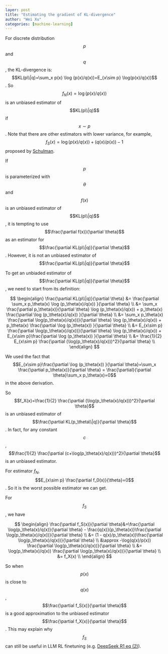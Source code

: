 ```yaml
---
layer: post
title: "Estimating the gradient of KL-divergence"
author: "Wei Xu"
categories: [machine-learning]
---
```


For discrete distribution $$p$$ and $$q$$, the KL-divergence is:
$$KL(p\\|q)=\sum_x p(x) \log (p(x)/q(x))=E_{x\sim p} \log(p(x)/q(x))$$.
So $$f_N(x)=\log(p(x)/q(x))$$ is an unbiased estimator of $$KL(p\\|q)$$ if $$x\sim p$$.
Note that there are other estimators with lower variance, for example, $$f_S(x)=\log(p(x)/q(x))+(q(x)/p(x))-1$$ proposed
by [Schulman](http://joschu.net/blog/kl-approx.html).

If $$p$$ is parameterized with $$\theta$$ and $$f(x)$$ is an unbiased estimator
of $$KL(p\\|q)$$, it is tempting to use $$\frac{\partial f(x)}{\partial \theta}$$ as an estimator for
$$\frac{\partial KL(p\\|q)}{\partial \theta}$$. However, it is not an unbiased estimator
of $$\frac{\partial KL(p\\|q)}{\partial \theta}$$

To get an unbiaded estimator of $$\frac{\partial KL(p\\|q)}{\partial \theta}$$, we need to start from its definition:

$$
\begin{align}
\frac{\partial KL(p\\|q)}{\partial \theta} &= \frac{\partial \sum_x p_\theta(x) \log (p_\theta(x)/q(x)) }{\partial \theta} \\
&= \sum_x \frac{\partial p_\theta(x)}{\partial \theta} \log (p_\theta(x)/q(x)) + p_\theta(x) \frac{\partial \log (p_\theta(x)/q(x)) }{\partial \theta} \\
&= \sum_x p_\theta(x) \frac{\partial \log(p_\theta(x)/q(x))}{\partial \theta} \log (p_\theta(x)/q(x)) + p_\theta(x) \frac{\partial \log (p_\theta(x)) }{\partial \theta} \\
&= E_{x\sim p} \frac{\partial \log(p_\theta(x)/q(x))}{\partial \theta} \log (p_\theta(x)/q(x)) + E_{x\sim p}\frac{\partial \log (p_\theta(x)) }{\partial \theta} \\
&= \frac{1}{2} E_{x\sim p} \frac{\partial (\log(p_\theta(x)/q(x)))^2}{\partial \theta} \\
\end{align}
$$

We used the fact that $$E_{x\sim p}\frac{\partial \log (p_\theta(x)) }{\partial \theta}=\sum_x \frac{\partial p_\theta(x)}{\partial \theta} = \frac{\partial}{\partial \theta}\sum_x p_\theta(x)=0$$
in the above derivation.

So $$f_X(x)=\frac{1}{2} \frac{\partial (\log(p_\theta(x)/q(x)))^2}{\partial \theta}$$ is an
unbiased estimator of $$\frac{\partial KL(p_\theta\\|q)}{\partial \theta}$$. In fact, for any constant $$c$$,
$$\frac{1}{2} \frac{\partial (c+\log(p_\theta(x)/q(x)))^2}{\partial \theta}$$ is an unbiased estimator.

For estimator $f_N$, $$E_{x\sim p} \frac{\partial f_0(x)}{\theta}=0$$. So it is the worst possible estimator
we can get.

For $$f_S$$, we have

$$
\begin{align}
\frac{\partial f_S(x)}{\partial \theta}&=\frac{\partial \log(p_\theta(x)/q(x)}{\partial \theta} - \frac{q(x)}{p_\theta(x)}\frac{\partial \log(p_\theta(x)/q(x))}{\partial \theta} \\
&= (1 - q(x)/p_\theta(x))\frac{\partial \log(p_\theta(x)/q(x))}{\partial \theta} \\
&\approx -\log(q(x)/p(x)) \frac{\partial \log(p_\theta(x)/q(x))}{\partial \theta} \\
&= \log(p_\theta(x)/q(x)) \frac{\partial \log(p_\theta(x)/q(x))}{\partial \theta} \\
&= f_X(x) \\
\end{align}
$$

So when $$p(x)$$ is close to $$q(x)$$, $$\frac{\partial f_S(x)}{\partial \theta}$$
is a good approximation to the unbiased estimator $$\frac{\partial f_X(x)}{\partial \theta}$$.
This may explain why $$f_S$$ can still be useful in LLM RL finetuning (e.g. [DeepSeek R1 eq (2)](https://arxiv.org/abs/2501.12948)).
